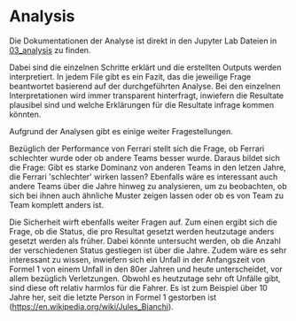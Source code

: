 # Analysis

Die Dokumentationen der Analyse ist direkt in den Jupyter Lab Dateien in [03_analysis](./../03_Analysis) zu finden.

Dabei sind die einzelnen Schritte erklärt und die erstellten Outputs werden interpretiert. In jedem File gibt es ein Fazit, das die jeweilige Frage beantwortet basierend auf der durchgeführten Analyse. Bei den einzelnen Interpretationen wird immer transparent hinterfragt, inwiefern die Resultate plausibel sind und welche Erklärungen für die Resultate infrage kommen könnten.

Aufgrund der Analysen gibt es einige weiter Fragestellungen.

Bezüglich der Performance von Ferrari stellt sich die Frage, ob Ferrari schlechter wurde oder ob andere Teams besser wurde. Daraus bildet sich die Frage: Gibt es starke Dominanz von anderen Teams in den letzen Jahre, die Ferrari 'schlechter' wirken lassen? Ebenfalls wäre es interessant auch andere Teams über die Jahre hinweg zu analysieren, um zu beobachten, ob sich bei ihnen auch ähnliche Muster zeigen lassen oder ob es von Team zu Team komplett anders ist.

Die Sicherheit wirft ebenfalls weiter Fragen auf. Zum einen ergibt sich die Frage, ob die Status, die pro Resultat gesetzt werden heutzutage anders gesetzt werden als früher. Dabei könnte untersucht werden, ob die Anzahl der verschiedenen Status gestiegen ist über die Jahre. Zudem wäre es sehr interessant zu wissen, inwiefern sich ein Unfall in der Anfangszeit von Formel 1 von einem Unfall in den 80er Jahren und heute unterscheidet, vor allem bezüglich Verletzungen. Obwohl es heutzutage sehr oft Unfälle gibt, sind diese oft relativ harmlos für die Fahrer. Es ist zum Beispiel über 10 Jahre her, seit die letzte Person in Formel 1 gestorben ist (https://en.wikipedia.org/wiki/Jules_Bianchi).